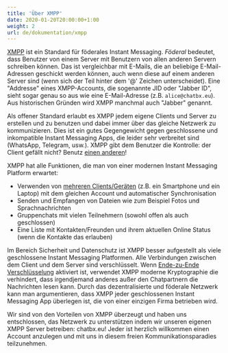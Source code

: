 ```yaml
---
title: 'Über XMPP'
date: 2020-01-20T20:00:00+1:00
weight: 2
url: de/dokumentation/xmpp
---
```


[XMPP](https://en.wikipedia.org/wiki/XMPP) ist ein Standard für föderales Instant Messaging. *Föderal* bedeutet, dass Benutzer von einem Server mit Benutzern von allen anderen Servern schreiben können. Das ist vergleichbar mit E-Mails, die an beliebige E-Mail-Adressen geschickt werden können, auch wenn diese auf einem anderen Server sind (wenn sich der Teil hinter dem '@' Zeichen unterscheidet). Eine "Addresse" eines XMPP-Accounts, die sogenannte JID oder "Jabber ID", sieht sogar genau so aus wie eine E-Mail-Adresse (z.B. `alice@chatbx.eu`). Aus historischen Gründen wird XMPP manchmal auch "Jabber" genannt.

Als offener Standard erlaubt es XMPP jedem eigene Clients und Server zu erstellen und zu benutzen und dabei immer über das gleiche Netzwerk zu kommunizieren. Dies ist ein gutes Gegengewicht gegen geschlossene und inkompatible Instant Messaging Apps, die leider sehr verbreitet sind (WhatsApp, Telegram, usw.). XMPP gibt dem Benutzer die Kontrolle: der Client gefällt nicht? Benutz [einen anderen](../clients/)!

XMPP hat alle Funktionen, die man von einer modernen Instant Messaging Platform erwartet:
- Verwenden von [mehreren Clients/Geräten](../mehrere_clients/) (z.B. ein Smartphone und ein Laptop) mit dem gleichen Account und automatischer Synchronisation
- Senden und Empfangen von Dateien wie zum Beispiel Fotos und Sprachnachrichten
- Gruppenchats mit vielen Teilnehmern (sowohl offen als auch geschlossen)
- Eine Liste mit Kontakten/Freunden und ihrem aktuellen Online Status (wenn die Kontakte das erlauben)

Im Bereich Sicherheit und Datenschutz ist XMPP besser aufgestellt als viele geschlossene Instant Messaging Platformen. Alle Verbindungen zwischen dem Client und dem Server sind verschlüsselt. Wenn [Ende-zu-Ende Verschlüsselung](../omemo/) aktiviert ist, verwendet XMPP moderne Kryptographie die verhindert, dass irgendjemand anderes außer den Chatpartnern die Nachrichten lesen kann. Durch das dezentralisierte und föderale Netzwerk kann man argumentieren, dass XMPP jeder geschlossenen Instant Messaging App überlegen ist, die von einer einzigen Firma betrieben wird.

Wir sind von den Vorteilen von XMPP überzeugt und haben uns entschlossen, das Netzwerk zu unterstützen indem wir unseren eigenen XMPP Server betreiben: chatbx.eu! Jeder ist herzlich willkommen einen Account anzulegen und mit uns in diesem freien Kommunikationsparadies teilzunehmen.
